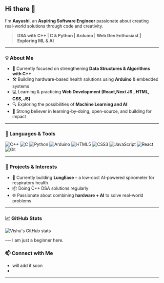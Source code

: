 ## Hi there 👋

I'm **Aayushi**, an **Aspiring Software Engineer** passionate about creating real-world solutions through code and creativity.

> **DSA with C++ | C & Python | Arduino | Web Dev Enthusiast | Exploring ML & AI**

---

### 💡 About Me

- 🌱 Currently focused on strengthening **Data Structures & Algorithms with C++**
- 🛠 Building hardware-based health solutions using **Arduino** & embedded systems
- 💻 Learning & practicing **Web Development (React,Next JS , HTML, CSS, JS)**
- 🔍 Exploring the possibilities of **Machine Learning and AI**
- 🧠 Strong believer in learning-by-doing, open-source, and building for impact

---

### 🧰 Languages & Tools

![C++](https://img.shields.io/badge/C++-00599C?style=flat&logo=cplusplus)
![C](https://img.shields.io/badge/C-555555?style=flat&logo=c)
![Python](https://img.shields.io/badge/Python-3776AB?style=flat&logo=python)
![Arduino](https://img.shields.io/badge/Arduino-00979D?style=flat&logo=arduino)
![HTML5](https://img.shields.io/badge/HTML5-E34F26?style=flat&logo=html5)
![CSS3](https://img.shields.io/badge/CSS3-1572B6?style=flat&logo=css3)
![JavaScript](https://img.shields.io/badge/JavaScript-F7DF1E?style=flat&logo=javascript)
![React](https://img.shields.io/badge/React-20232A?style=flat&logo=react)
![Git](https://img.shields.io/badge/Git-F05032?style=flat&logo=git)

---

### 🔭 Projects & Interests

- 🚀 Currently building **LungEase** – a low-cost AI-powered spirometer for respiratory health
- 📦 Doing C++ DSA solutions regularly
- 🌐 Passionate about combining **hardware + AI** to solve real-world problems

---

### 📈 GitHub Stats

![Vishu's GitHub stats](https://github-readme-stats.vercel.app/api?username=vishu-verse&show_icons=true&theme=radical)

--- I am just a beginner here.

### 📫 Connect with Me

- will add it soon
-

---

<!--
**vishu-verse/vishu-verse** is a ✨ _special_ ✨ repository because its `README.md` (this file) appears on your GitHub profile.
-->
